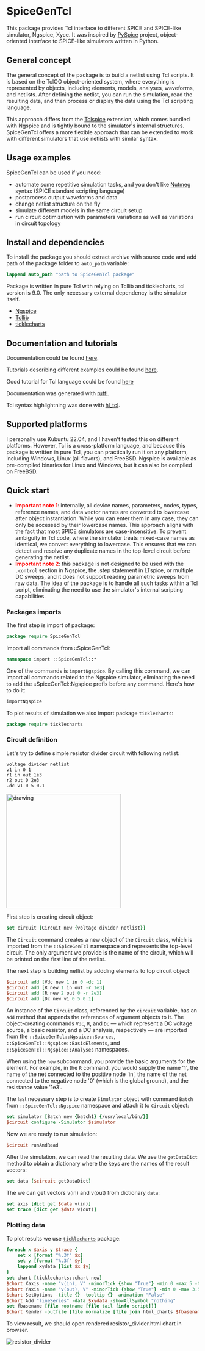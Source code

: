 # SpiceGenTcl

This package provides Tcl interface to different SPICE and SPICE-like simulator, Ngspice, Xyce.
It was inspired by [PySpice](https://github.com/PySpice-org/PySpice) project, object-oriented interface to SPICE-like simulators written in Python.

## General concept
The general concept of the package is to build a netlist using Tcl scripts. It is based on the TclOO object-oriented system, 
where everything is represented by objects, including elements, models, analyses, waveforms, and netlists. After defining the 
netlist, you can run the simulation, read the resulting data, and then process or display the data using the Tcl scripting language.

This approach differs from the [Tclspice](https://ngspice.sourceforge.io/tclspice.html) extension, which comes bundled with 
Ngspice and is tightly bound to the simulator's internal structures. SpiceGenTcl offers a more flexible approach that can be 
extended to work with different simulators that use netlists with similar syntax.

## Usage examples
SpiceGenTcl can be used if you need:
- automate some repetitive simulation tasks, and you don't like [Nutmeg](https://ngspice.sourceforge.io/ngspice-control-language-tutorial.html) syntax (SPICE standard scripting language)
- postprocess output waveforms and data
- change netlist structure on the fly
- simulate different models in the same circuit setup
- run circuit optimization with parameters variations as well as variations in circuit topology

## Install and dependencies
To install the package you should extract archive with source code and add path of the package folder to `auto_path`
variable:
```tcl
lappend auto_path "path to SpiceGenTcl package"
```
Package is written in pure Tcl with relying on Tcllib and ticklecharts, tcl version is 9.0. The only necessary external dependency is 
the simulator itself.

- [Ngspice](https://ngspice.sourceforge.io/download.html)
- [Tcllib](https://www.tcl.tk/software/tcllib/)
- [ticklecharts](https://github.com/nico-robert/ticklecharts)

## Documentation and tutorials

Documentation could be found [here](https://georgtree.github.io/SpiceGenTcl/). 

Tutorials describing different examples could be found [here](https://georgtree.github.io/SpiceGenTcl/index-Tutorials.html).

Good tutorial for Tcl language could be found [here](http://tcl.tk/man/tcltutorial/html/tcltutorial.html)

Documentation was generated with [ruff!](https://ruff.magicsplat.com/).

Tcl syntax highlightning was done with [hl_tcl](https://github.com/aplsimple/hl_tcl).

## Supported platforms

I personally use Kubuntu 22.04, and I haven't tested this on different platforms. 
However, Tcl is a cross-platform language, and because this package is written in pure Tcl, 
you can practically run it on any platform, including Windows, Linux (all flavors), and FreeBSD. 
Ngspice is available as pre-compiled binaries for Linux and Windows, but it can also be compiled on FreeBSD.

## Quick start

- <font color="red"> **Important note 1**</font>: internally, all device names, parameters, nodes, types, 
reference names, and data vector names are converted to lowercase after object instantiation. 
While you can enter them in any case, they can only be accessed by their lowercase names. 
This approach aligns with the fact that most SPICE simulators are case-insensitive. 
To prevent ambiguity in Tcl code, where the simulator treats mixed-case names as identical, we convert everything to lowercase. 
This ensures that we can detect and resolve any duplicate names in the top-level circuit before generating the netlist.
- <font color="red"> **Important note 2**</font>: this package is not designed to be used with the `.control` section 
in Ngspice, the .step statement in LTspice, or multiple DC sweeps, and it does not support reading parametric 
sweeps from raw data. The idea of the package is to handle all such tasks within a Tcl script, 
eliminating the need to use the simulator's internal scripting capabilities.

### Packages imports

The first step is import of package:
```tcl
package require SpiceGenTcl
```
Import all commands from ::SpiceGenTcl:
```tcl
namespace import ::SpiceGenTcl::*
```
One of the commands is `importNgspice`. By calling this command, we can import all commands related to the 
Ngspice simulator, eliminating the need to add the ::SpiceGenTcl::Ngspice prefix before any command. 
Here's how to do it:
```tcl
importNgspice
```
To plot results of simulation we also import package `ticklecharts`:
```tcl
package require ticklecharts
```

### Circuit definition

Let's try to define simple resistor divider circuit with following netlist:
```
voltage divider netlist
v1 in 0 1
r1 in out 1e3
r2 out 0 2e3
.dc v1 0 5 0.1
```
<img src="docs/assets/img/resistor_divider_cir.png" alt="drawing" width="300"/>


First step is creating circuit object:
```tcl
set circuit [Circuit new {voltage divider netlist}]
```
The `Circuit` command creates a new object of the `Circuit` class, which is imported from the 
`::SpiceGenTcl` namespace and represents the top-level circuit. 
The only argument we provide is the name of the circuit, which will be printed on the first line of the netlist.

The next step is building netlist by addding elements to top circuit object:
```tcl
$circuit add [Vdc new 1 in 0 -dc 1]
$circuit add [R new 1 in out -r 1e3]
$circuit add [R new 2 out 0 -r 2e3]
$circuit add [Dc new v1 0 5 0.1]
```
An instance of the `Circuit` class, referenced by the `circuit` variable, has an `add` method that appends the references of 
argument objects to it. The object-creating commands `Vdc`, `R`, and `Dc` — which represent a DC voltage source, a basic resistor, 
and a DC analysis, respectively — are imported from the `::SpiceGenTcl::Ngspice::Sources`, `::SpiceGenTcl::Ngspice::BasicElements`, 
and `::SpiceGenTcl::Ngspice::Analyses` namespaces.

When using the `new` subcommand, you provide the basic arguments for the element. For example, in the `R` command, you would supply the name '1', 
the name of the net connected to the positive node 'in', the name of the net connected to the negative node '0' (which is the global ground), 
and the resistance value '1e3'.

The last necessary step is to create `Simulator` object with command `Batch` from `::SpiceGenTcl::Ngspice` namespace and attach it to `Circuit` object:
```tcl
set simulator [Batch new {batch1} {/usr/local/bin/}]
$circuit configure -Simulator $simulator
```
Now we are ready to run simulation:
```tcl
$circuit runAndRead
```
After the simulation, we can read the resulting data. We use the `getDataDict` method to obtain a dictionary 
where the keys are the names of the result vectors:
```tcl
set data [$circuit getDataDict]
```
The we can get vectors v(in) and v(out) from dictionary `data`:
```tcl
set axis [dict get $data v(in)]
set trace [dict get $data v(out)]
```

### Plotting data

To plot results we use [`ticklecharts`](https://github.com/nico-robert/ticklecharts) package:
```tcl
foreach x $axis y $trace {
    set x [format "%.3f" $x]
    set y [format "%.3f" $y]
    lappend xydata [list $x $y]
}
set chart [ticklecharts::chart new]
$chart Xaxis -name "v(in), V" -minorTick {show "True"} -min 0 -max 5 -type "value"
$chart Yaxis -name "v(out), V" -minorTick {show "True"} -min 0 -max 3.5 -type "value"
$chart SetOptions -title {} -tooltip {} -animation "False" 
$chart Add "lineSeries" -data $xydata -showAllSymbol "nothing"
set fbasename [file rootname [file tail [info script]]]
$chart Render -outfile [file normalize [file join html_charts $fbasename.html]]
```
To view result, we should open rendered resistor_divider.html chart in browser.

![resistor_divider](docs/assets/img/resistor_divider.png)


